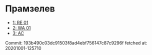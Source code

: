 # Прамзелев
- [1: RE 01](1.md)
- [2: WA 01](2.md)
- [3: AC](3.md)

Commit: 193b490c03dc91503f8ad4ebf756147c87c9296f
 fetched at: 20201001-125710
